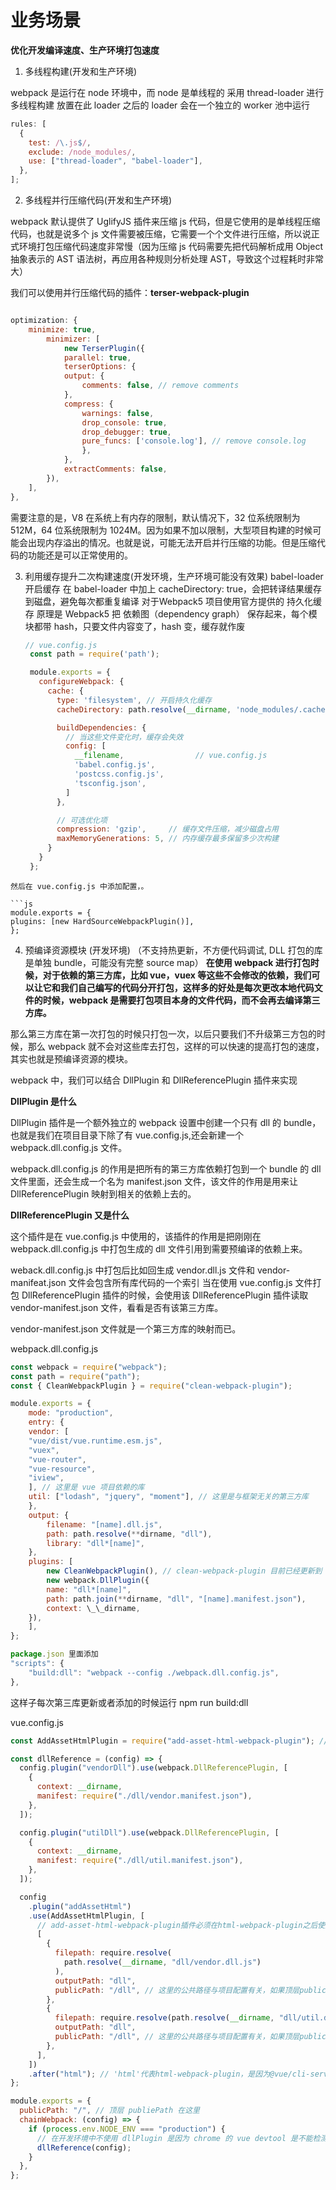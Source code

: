 # 业务场景

**优化开发编译速度、生产环境打包速度**

1. 多线程构建(开发和生产环境)

webpack 是运行在 node 环境中，而 node 是单线程的
采用 thread-loader 进行多线程构建
放置在此 loader 之后的 loader 会在一个独立的 worker 池中运行

```js
rules: [
  {
    test: /\.js$/,
    exclude: /node_modules/,
    use: ["thread-loader", "babel-loader"],
  },
];
```

2. 多线程并行压缩代码(开发和生产环境)

webpack 默认提供了 UglifyJS 插件来压缩 js 代码，但是它使用的是单线程压缩代码，也就是说多个 js 文件需要被压缩，它需要一个个文件进行压缩，所以说正式环境打包压缩代码速度非常慢（因为压缩 js 代码需要先把代码解析成用 Object 抽象表示的 AST 语法树，再应用各种规则分析处理 AST，导致这个过程耗时非常大）

我们可以使用并行压缩代码的插件：**terser-webpack-plugin**

```js

optimization: {
    minimize: true,
        minimizer: [
            new TerserPlugin({
            parallel: true,
            terserOptions: {
            output: {
                comments: false, // remove comments
            },
            compress: {
                warnings: false,
                drop_console: true,
                drop_debugger: true,
                pure_funcs: ['console.log'], // remove console.log
                },
            },
            extractComments: false,
        }),
    ],
},

```

需要注意的是，V8 在系统上有内存的限制，默认情况下，32 位系统限制为 512M，64 位系统限制为 1024M。因为如果不加以限制，大型项目构建的时候可能会出现内存溢出的情况。也就是说，可能无法开启并行压缩的功能。但是压缩代码的功能还是可以正常使用的。

3. 利用缓存提升二次构建速度(开发环境，生产环境可能没有效果)
   babel-loader 开启缓存
   在 babel-loader 中加上 cacheDirectory: true，会把转译结果缓存到磁盘，避免每次都重复编译
   对于Webpack5 项目使用官方提供的 持久化缓存
   原理是 Webpack5 把 依赖图（dependency graph） 保存起来，每个模块都带 hash，只要文件内容变了，hash 变，缓存就作废
   ```js
   // vue.config.js
    const path = require('path');

    module.exports = {
      configureWebpack: {
        cache: {
          type: 'filesystem', // 开启持久化缓存
          cacheDirectory: path.resolve(__dirname, 'node_modules/.cache/webpack'), // 缓存目录

          buildDependencies: {
            // 当这些文件变化时，缓存会失效
            config: [
              __filename,                // vue.config.js
              'babel.config.js',
              'postcss.config.js',
              'tsconfig.json',
            ]
          },

          // 可选优化项
          compression: 'gzip',     // 缓存文件压缩，减少磁盘占用
          maxMemoryGenerations: 5, // 内存缓存最多保留多少次构建
        }
      }
    };
  ```
然后在 vue.config.js 中添加配置，。

```js
module.exports = {
  plugins: [new HardSourceWebpackPlugin()],
};
```

4. 预编译资源模块 (开发环境)
   （不支持热更新，不方便代码调试, DLL 打包的库是单独 bundle，可能没有完整 source map）
   **在使用 webpack 进行打包时候，对于依赖的第三方库，比如 vue，vuex 等这些不会修改的依赖，我们可以让它和我们自己编写的代码分开打包，这样多的好处是每次更改本地代码文件的时候，webpack 是需要打包项目本身的文件代码，而不会再去编译第三方库。**

那么第三方库在第一次打包的时候只打包一次，以后只要我们不升级第三方包的时候，那么 webpack 就不会对这些库去打包，这样的可以快速的提高打包的速度，其实也就是预编译资源的模块。

webpack 中，我们可以结合 DllPlugin 和 DllReferencePlugin 插件来实现

**DllPlugin 是什么**

DllPlugin 插件是一个额外独立的 webpack 设置中创建一个只有 dll 的 bundle，也就是我们在项目目录下除了有 vue.config.js,还会新建一个 webpack.dll.config.js 文件。

webpack.dll.config.js 的作用是把所有的第三方库依赖打包到一个 bundle 的 dll 文件里面，还会生成一个名为 manifest.json 文件，该文件的作用是用来让 DllReferencePlugin 映射到相关的依赖上去的。

**DllReferencePlugin 又是什么**

这个插件是在 vue.config.js 中使用的，该插件的作用是把刚刚在 webpack.dll.config.js 中打包生成的 dll 文件引用到需要预编译的依赖上来。

weback.dll.config.js 中打包后比如回生成 vendor.dll.js 文件和 vendor-manifeat.json 文件会包含所有库代码的一个索引
当在使用 vue.config.js 文件打包 DllReferencePlugin 插件的时候，会使用该 DllReferencePlugin 插件读取 vendor-manifest.json 文件，看看是否有该第三方库。

vendor-manifest.json 文件就是一个第三方库的映射而已。

webpack.dll.config.js

```js
const webpack = require("webpack");
const path = require("path");
const { CleanWebpackPlugin } = require("clean-webpack-plugin");

module.exports = {
    mode: "production",
    entry: {
    vendor: [
    "vue/dist/vue.runtime.esm.js",
    "vuex",
    "vue-router",
    "vue-resource",
    "iview",
    ], // 这里是 vue 项目依赖的库
    util: ["lodash", "jquery", "moment"], // 这里是与框架无关的第三方库
    },
    output: {
        filename: "[name].dll.js",
        path: path.resolve(**dirname, "dll"),
        library: "dll*[name]",
    },
    plugins: [
        new CleanWebpackPlugin(), // clean-webpack-plugin 目前已经更新到 2.0.0，不需要传参数 path
        new webpack.DllPlugin({
        name: "dll*[name]",
        path: path.join(**dirname, "dll", "[name].manifest.json"),
        context: \_\_dirname,
    }),
    ],
};

package.json 里面添加
"scripts": {
    "build:dll": "webpack --config ./webpack.dll.config.js",
},

```

这样子每次第三库更新或者添加的时候运行
npm run build:dll

vue.config.js

```js
const AddAssetHtmlPlugin = require("add-asset-html-webpack-plugin"); // 如果未安装请先安装

const dllReference = (config) => {
  config.plugin("vendorDll").use(webpack.DllReferencePlugin, [
    {
      context: __dirname,
      manifest: require("./dll/vendor.manifest.json"),
    },
  ]);

  config.plugin("utilDll").use(webpack.DllReferencePlugin, [
    {
      context: __dirname,
      manifest: require("./dll/util.manifest.json"),
    },
  ]);

  config
    .plugin("addAssetHtml")
    .use(AddAssetHtmlPlugin, [
      // add-asset-html-webpack-plugin插件必须在html-webpack-plugin之后使用，因此这里要用webpack-chain来进行配置
      [
        {
          filepath: require.resolve(
            path.resolve(__dirname, "dll/vendor.dll.js")
          ),
          outputPath: "dll",
          publicPath: "/dll", // 这里的公共路径与项目配置有关，如果顶层publicPath下有值，请添加到dll前缀
        },
        {
          filepath: require.resolve(path.resolve(__dirname, "dll/util.dll.js")),
          outputPath: "dll",
          publicPath: "/dll", // 这里的公共路径与项目配置有关，如果顶层publicPath下有值，请添加到dll前缀
        },
      ],
    ])
    .after("html"); // 'html'代表html-webpack-plugin，是因为@vue/cli-servide/lib/config/app.js里是用plugin('html')来映射的
};

module.exports = {
  publicPath: "/", // 顶层 publiePath 在这里
  chainWebpack: (config) => {
    if (process.env.NODE_ENV === "production") {
      // 在开发环境中不使用 dllPlugin 是因为 chrome 的 vue devtool 是不能检测压缩后的 vue 源码，不方便代码调试
      dllReference(config);
    }
  },
};
```
